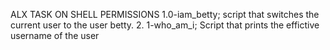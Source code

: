 ALX TASK ON SHELL PERMISSIONS 
1.0-iam_betty; script that switches the current user to the user betty.
2. 1-who_am_i; Script that prints the effictive username of the user 
